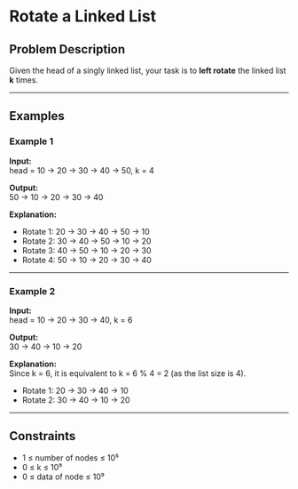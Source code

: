 # Rotate a Linked List

## Problem Description
Given the head of a singly linked list, your task is to **left rotate** the linked list **k** times.

---

## Examples

### Example 1
**Input:**  
head = 10 -> 20 -> 30 -> 40 -> 50, k = 4  

**Output:**  
50 -> 10 -> 20 -> 30 -> 40  

**Explanation:**  
- Rotate 1: 20 -> 30 -> 40 -> 50 -> 10  
- Rotate 2: 30 -> 40 -> 50 -> 10 -> 20  
- Rotate 3: 40 -> 50 -> 10 -> 20 -> 30  
- Rotate 4: 50 -> 10 -> 20 -> 30 -> 40  

---

### Example 2
**Input:**  
head = 10 -> 20 -> 30 -> 40, k = 6  

**Output:**  
30 -> 40 -> 10 -> 20  

**Explanation:**  
Since k = 6, it is equivalent to k = 6 % 4 = 2 (as the list size is 4).  
- Rotate 1: 20 -> 30 -> 40 -> 10  
- Rotate 2: 30 -> 40 -> 10 -> 20  

---

## Constraints
- 1 ≤ number of nodes ≤ 10⁵  
- 0 ≤ k ≤ 10⁹  
- 0 ≤ data of node ≤ 10⁹  

